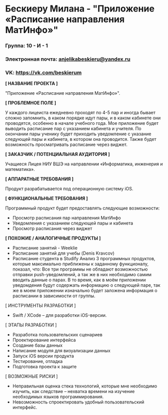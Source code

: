 # Бескиеру Милана - "Приложение «Расписание направления МатИнфо»"
### Группа: 10 - И - 1
### Электронная почта: anjelikabeskieru@yandex.ru
### VK: https://vk.com/beskierum

**[ НАЗВАНИЕ ПРОЕКТА ]**

"Приложение «Расписание направления МатИнфо»".

**[ ПРОБЛЕМНОЕ ПОЛЕ ]**

У каждого лицеиста ежедневно проходят по 4-5 пар и иногда бывает сложно запомнить, в каком порядке идут пары, и в каком кабинете они проводятся, особенно в начале учебного года. Мое приложение будет выводить расписание пар с указанием кабинета и учителя. По окончании пары ученику будет приходить уведомление с указание следующей пары и кабинета, в котором она проводится. Также будет возможность просматривать расписание через виджет.

**[ ЗАКАЗЧИК / ПОТЕНЦИАЛЬНАЯ АУДИТОРИЯ ]**

Учащиеся Лицея НИУ ВШЭ на направлении «Информатика, инженерия и математика».

**[ АППАРАТНЫЕ ТРЕБОВАНИЯ ]**

Продукт разрабатывается под операционную систему iOS.

**[ ФУНКЦИОНАЛЬНЫЕ ТРЕБОВАНИЯ ]**

Программный продукт будет предоставлять следующие возможности:
 
* Просмотр расписания пар направления МатИнфо
* Уведомления с указанием следующей пары и кабинета 
* Просмотр расписания через виджет

**[ ПОХОЖИЕ / АНАЛОГИЧНЫЕ ПРОДУКТЫ ]**

* Расписание занятий - Weeklie 
* Расписание занятий для учебы (Denis Kravcov)
* Расписание студента в Studify
Анализ 3 программных продуктов, которые максимально приближены к заданному функционалу, показал, что:
Все три программы не обладают возможностью отправки push-уведомлений, а так же в них необходимо самим вводить данные о парах. В то время, как в моём приложении уведомдения будут содержать информацию о следующей паре, так же в моем приложении изначально будет заложена информация о расписании в зависимости от группы.

[ ИНСТРУМЕНТЫ РАЗРАБОТКИ ]

* Swift / XCode – для разработки iOS-версии.

[ ЭТАПЫ РАЗРАБОТКИ ]

* Разработка пользовательских сценариев
* Проектирование интерфейса
* Создание базы данных
* Написание модуля для визуализации данных
* Запуск iOS версии продукта
* Тестирование, отладка
* Подготовка проекта к защите

[ ВОЗМОЖНЫЕ РИСКИ ]

* Неправильная оценка стека технологий, которые мне необходимо изучить, как следствие – нехватка времени на изучение необходимых языков программирования.
* Невозможность спроектировать удобный пользовательский интерфейс.
